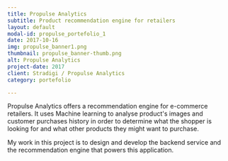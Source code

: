 ```yaml
---
title: Propulse Analytics
subtitle: Product recommendation engine for retailers
layout: default
modal-id: propulse_portefolio_1
date: 2017-10-16
img: propulse_banner1.png
thumbnail: propulse_banner-thumb.png
alt: Propulse Analytics
project-date: 2017
client: Stradigi / Propulse Analytics
category: portefolio

---
```


Propulse Analytics offers a recommendation engine for e-commerce retailers. It uses Machine learning to analyse product's images and customer purchases history in order to determine what the shopper is looking for
and what other products they might want to purchase.

My work in this project is to design and develop the backend service and the recommendation engine that powers this application.